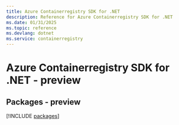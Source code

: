 ```yaml
---
title: Azure Containerregistry SDK for .NET
description: Reference for Azure Containerregistry SDK for .NET
ms.date: 01/31/2025
ms.topic: reference
ms.devlang: dotnet
ms.service: containerregistry
---
```

# Azure Containerregistry SDK for .NET - preview
## Packages - preview
[!INCLUDE [packages](containerregistry-index.md)]